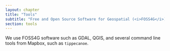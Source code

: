 ```yaml
---
layout: chapter
title: "Tools"
subtitle: "Free and Open Source Software for Geospatial (<i>FOSS4G</i>)"
section: tools
---
```


We use FOSS4G software such as GDAL, QGIS, and several command line tools from Mapbox, such as `tippecanoe`.
